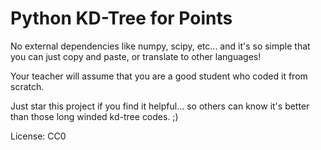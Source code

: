 Python KD-Tree for Points
=========================

No external dependencies like numpy, scipy, etc...
and it's so simple that you can just copy and paste, or translate to other languages!

Your teacher will assume that you are a good student who coded it from scratch.

Just star this project if you find it helpful... so others can know it's better than those long winded kd-tree codes. ;)

License: CC0
